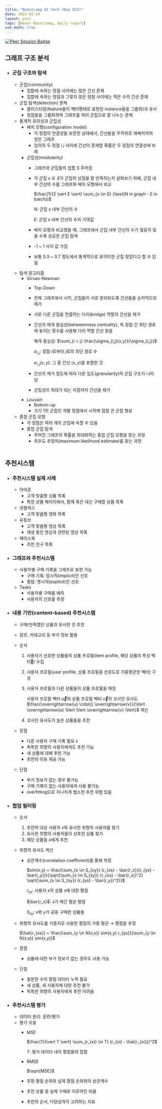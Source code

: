 ```yaml
---
title: "Boostcamp AI Tech (Day 023)"
date: 2021-02-24
layout: post
tags: [Naver Boostcamp, daily report]
use_math: true
---
```


[![Peer Session Badge](https://img.shields.io/badge/Peer%20Session-CC527A?style=flat)](../peer_session/day023.html)

## 그래프 구조 분석
* ### 군집 구조와 탐색
    * 군집(community)
        * 집합에 속하는 정점 사이에는 많은 간선 존재
        * 집합에 속하는 정점과 그렇지 않은 정점 사이에는 적은 수의 간선 존재
    * 군집 탐색(detection) 문제
        * 클러스터링(feature들이 벡터형태로 표현된 instance들을 그룹화)과 유사
        * 정점들을 그룹화하여 그래프를 여러 군집으로 잘 나누는 문제
    * 통계적 유의성과 군집성
        * 배치 모형(configuration model)
            * 각 정점의 연결성을 보존한 상태에서, 간선들을 무작위로 재배치하여 얻은 그래프
            * 임의의 두 정점 $i$ $j$ 사이에 간선이 존재할 확률은 두 정점의 연결성에 비례
        * 군집성(modularity)
            * 그래프와 군집들의 집합 $S$ 주어짐
            * 각 군집 $s \in S$가 군집의 성질을 잘 만족하는지 살펴보기 위해, 군집 내부 간선의 수를 그래프와 배치 모형에서 비교

                $\frac{1}{2 \vert E \vert} \sum_{s \in S} (\text{N in graph - E in batch})$

                $N$: 군집 $s$ 내부 간선의 수

                $E$: 군집 $s$ 내부 간선의 수의 기댓값

            * 배치 모형과 비교했을 때, 그래프에서 군집 내부 간선의 수가 월등히 많을 수록 성공한 군집 탐색
            * -1 ~ 1 사이 값 가짐
            * 보통 0.3 ~ 0.7 정도에서 통계적으로 유의미한 군집 찾았다고 할 수 있음
    * 탐색 알고리즘
        * Girvan-Newman
            * Top-Down
            * 전체 그래프에서 시작, 군집들이 서로 분리되도록 간선들을 순차적으로 제거
            * 서로 다른 군집을 연결하는 다리(bridge) 역할의 간선을 제거
            * 간선의 매개 중심성(betweenness centrality), 즉 정점 간 최단 경로에 놓이는 횟수를 사용해 다리 역할 간선 찾음

                매개 중심성: $\sum_{i < j} \frac{\sigma_{i,j}(x,y)}{\sigma_{i,j}}$

                $\sigma_{i,j}:$ 정점 $i$로부터 $j$로의 최단 경로 수

                $\sigma_{i,j}(x,y)$: 그 중 간선 $(x,y)$를 포함한 것

            * 간선의 제거 정도에 따라 다른 입도(granularity)의 군집 구조가 나타남
            * 군집성이 최대가 되는 지점까지 간선을 제거
        * Louvain
            * Bottom-up
            * 크기 1의 군집인 개별 정점에서 시작해 점점 큰 군집 형성
    * 중첩 군집 모형
        * 각 정점은 여러 개의 군집에 속할 수 있음
        * 중첩 군집 탐색
            * 주어진 그래프의 확률을 최대화하는 중첩 군집 모형을 찾는 과정
            * 최우도 추정치(maximum likelihood estimate)를 찾는 과정
<br><br>

## 추천시스템
* ### 추천시스템 실제 사례
    * 아마존
        * 고객 맞춤형 상품 목록
        * 특정 상품 페이지에서, 함께 혹은 대신 구매할 상품 목록
    * 넷플릭스
        * 고객 맞춤형 영화 목록
    * 유튜브
        * 고객 맞춤형 영상 목록
        * 재생 중인 영상과 관련된 영상 목록
    * 페이스북
        * 추천 친구 목록
* ### 그래프와 추천시스템
    * 사용자별 구매 기록을 그래프로 표현 가능
        * 구매 기록: 암시적(implicit)인 선호
        * 평점: 명시적(explicit)인 선호
    * Tasks
        * 사용자별 구매를 예측
        * 사용자의 선호를 추정
* ### 내용 기반(content-based) 추천시스템
    * 구매/만족했던 상품과 유사한 것 추천
    * 장르, 카테고리 등 부가 정보 활용
    * 순서
        1. 사용자가 선호한 상품들의 상품 프로필(item profile, 해당 상품의 특성 벡터) 수집
        2. 사용자 프로필(user profile, 상품 프로필을 선호도로 가중평균한 벡터) 구성
        3. 사용자 프로필과 다른 상품들의 상품 프로필을 매칭
        
            사용자 프로필 벡터 $\overrightarrow{u}$와 상품 프로필 벡터 $\overrightarrow{v}$의 코사인 유사도 $\frac{\overrightarrow{u} \cdot{} \overrightarrow{v}}{\Vert \overrightarrow{u} \Vert \Vert \overrightarrow{v} \Vert}$ 계산
        
        4. 코사인 유사도가 높은 상품들을 추천

    * 장점
        * 다른 사용자 구매 기록 필요 x
        * 독특한 취향의 사용자에게도 추천 가능
        * 새 상품에 대해 추천 가능
        * 추천의 이유 제공 가능
    * 단점
        * 부가 정보가 없는 경우 불가능
        * 구매 기록이 없는 사용자에게 사용 불가능
        * overfitting으로 지나치게 협소한 추천 위험 있음
* ### 협업 필터링
    * 순서
        1. 추천의 대상 사용자 $x$와 유사한 취향의 사용자를 찾기
        2. 유사한 취향의 사용자들이 선호한 상품 찾기
        3. 해당 상품을 $x$에게 추천
    * 취향의 유사도 계산
        * 상관계수(correlation coefficient)를 통해 측정

            $sim(x,y) = \frac{\sum_{s \in S_{xy}} (r_{xs} - \bar{r_x})(r_{ys} - \bar{r_y})}{\sqrt{\sum_{s \in S_{xy}} (r_{xs} - \bar{r_x})^2} \sqrt{\sum_{s \in S_{xy}} (r_{ys} - \bar{r_y})^2}}$

            $r_{xs}$: 사용자 $x$의 상품 $s$에 대한 평점
            
            $\bar{r_x}$: $x$가 매긴 평균 평점

            $S_{xy}$: $x$와 $y$가 공동 구매한 상품들

    * 취향의 유사도를 가중치로 사용한 평점의 가중 평균 $\rightarrow$ 평점을 추정

        $\hat{r_{xs}} = \frac{\sum_{y \in N(x;s)} sim(x,y) r_{ys}}{\sum_{y \in N(x;s)} sim(x,y)}$
    * 장점
        * 상품에 대한 부가 정보가 없는 경우도 사용 가능
    * 단점
        * 충분한 수의 평점 데이터 누적 필요
        * 새 상품, 새 사용자에 대한 추천 불가
        * 독특한 취향의 사용자에게 추천 어려움
* ### 추천시스템 평가
    * 데이터 분리: 훈련/평가
    * 평가 지표
        * MSE
            
            $\frac{1}{\vert T \vert} \sum_{r_{xi} \in T} (r_{xi} - \hat{r_{xi}})^2$

            $T$: 평가 데이터 내의 평점들의 집합

        * RMSE

            $\sqrt{MSE}$

        * 추정 평점 순위와 실제 평점 순위와의 상관계수
        * 추천 상품 중 실제 구매로 이루어진 비율
        * 추천의 순서, 다양성까지 고려하는 지표
<br><br>